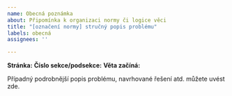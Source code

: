 ```yaml
---
name: Obecná poznámka
about: Připomínka k organizaci normy či logice věci
title: "[označení normy] stručný popis problému"
labels: obecná
assignees: ''

---
```


**Stránka:** 
**Číslo sekce/podsekce:** 
**Věta začíná:** 

Případný podrobnější popis problému, navrhované řešení atd. můžete uvést zde.
